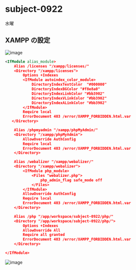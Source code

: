 # subject-0922
水曜

## XAMPP の設定
![image](https://user-images.githubusercontent.com/1501327/134298835-173aff93-b436-4d84-9a78-258599723ad4.png)
```xml
<IfModule alias_module>
    Alias /licenses "/xampp/licenses/"
    <Directory "/xampp/licenses">
        Options +Indexes
        <IfModule autoindex_color_module>
            DirectoryIndexTextColor  "#000000"
            DirectoryIndexBGColor "#f8e8a0"
            DirectoryIndexLinkColor "#bb3902"
            DirectoryIndexVLinkColor "#bb3902"
            DirectoryIndexALinkColor "#bb3902"
        </IfModule>
        Require local
        ErrorDocument 403 /error/XAMPP_FORBIDDEN.html.var
   </Directory>

    Alias /phpmyadmin "/xampp/phpMyAdmin/"
    <Directory "/xampp/phpMyAdmin">
        AllowOverride AuthConfig
        Require local
        ErrorDocument 403 /error/XAMPP_FORBIDDEN.html.var
    </Directory>

    Alias /webalizer "/xampp/webalizer/"
    <Directory "/xampp/webalizer">
        <IfModule php_module>
    		<Files "webalizer.php">
    			php_admin_flag safe_mode off
    		</Files>
        </IfModule>
        AllowOverride AuthConfig
        Require local
        ErrorDocument 403 /error/XAMPP_FORBIDDEN.html.var
    </Directory>

    Alias /php "/app/workspace/subject-0922/php/"
    <Directory "/app/workspace/subject-0922/php/">
        Options +Indexes
        AllowOverride All
        Require all granted
        ErrorDocument 403 /error/XAMPP_FORBIDDEN.html.var
    </Directory>    

</IfModule>
```
![image](https://user-images.githubusercontent.com/1501327/134299240-a06a2b35-ced0-4cc4-9b10-7267a584f625.png)

